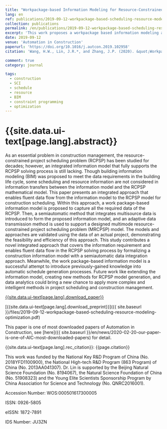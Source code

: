 ```yaml
---
title: "Workpackage-based Information Modeling for Resource-Constrained Scheduling of Construction Projects"
lang: en
ref: publications/2019-09-12-workpackage-based-scheduling-resource-modeling-optimization
collection: publications
permalink: /en/publications/2019-09-12-workpackage-based-scheduling-resource-modeling-optimization
excerpt: 'This work proposes a workpackage based information modeling approach for resource-constrained scheduling , which covers most of the information requirements for resouce-schedule optimization and is useful for last planner system.'
date: 2019-09-12
venue: 'Automation in Construction'
paperurl: 'https://doi.org/10.1016/j.autcon.2019.102958'
citation: 'Wang, H.W., Lin, J.R.*, and Zhang, J.P. (2020). &quot;Workpackage-based Information Modeling for Resource-Constrained Scheduling of Construction Projects&quot; <i>Automation in Construction</i>. 109: 102958. doi: 10.1016/j.autcon.2019.102958'

comment: true
category: journal

tags: 
  - construction
  - SCI
  - schedule
  - resource
  - BIM
  - constraint programming
  - optimization
---
```



{{site.data.ui-text[page.lang].abstract}}
====

As an essential problem in construction management, the resource-constrained project scheduling problem (RCPSP) has been studied for decades; however, an integrated information model that fully supports the RCPSP solving process is still lacking. Though building information modeling (BIM) was proposed to meet the data requirements in the building life cycle, some scheduling and resource information are not considered in information transfers between the information model and the RCPSP mathematical model. This paper presents an integrated approach that enables fluent data flow from the information model to the RCPSP model for construction scheduling. Within this approach, a work package-based information model is proposed to capture all the required data of the RCPSP. Then, a semiautomatic method that integrates multisource data is introduced to form the proposed information model, and an adaptive data transmission method is used to support a designed multimode resource-constrained project scheduling problem (MRCPSP) model. The models and approaches are validated using the data of an actual project, demonstrating the feasibility and efficiency of this approach. This study contributes a novel integrated approach that covers the information requirement and enables fluent data flow in the RCPSP solving process by formalizing a construction information model with a semiautomatic data integration approach. Meanwhile, the work package-based information model is a successful attempt to introduce previously-gained knowledge into automatic schedule generation processes. Future work like extending the information model, creating new methods for RCPSP model generation, and data analytics could bring a new chance to apply more complex and intelligent methods in project scheduling and construction management.


[{{site.data.ui-text[page.lang].download_paper}}](https://doi.org/10.1016/j.autcon.2019.102958)

[{{site.data.ui-text[page.lang].download_preprint}}]({{ site.baseurl }}/files/2019-09-12-workpackage-based-scheduling-resource-modeling-optimization.pdf)

This paper is one of most downloaded papers of Automation in Construction, see [here]({{ site.baseurl }}/en/news/2020-02-20-our-paper-is-one-of-AIC-most-downloaded-papers) for detail.

{{site.data.ui-text[page.lang].rec_citation}}: {{page.citation}}

This work was funded by the National Key R&D Program of China (No. 2018YFD1100900), the National High-tech R&D Program (863 Program) of China (No. 2013AA041307). Dr. Lin is supported by the Beijing Natural Science Foundation (No. 8194067), the Natural Science Foundation of China (No. 51908323) and the Young Elite Scientists Sponsorship Program by China Association for Science and Technology (No. QNRC2016001).

Accession Number: WOS:000501617300005

ISSN: 0926-5805

eISSN: 1872-7891

IDS Number: JU3ZN